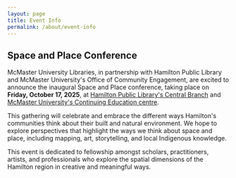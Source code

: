 ```yaml
---
layout: page
title: Event Info
permalink: /about/event-info
---
```


<div class="content-container">
    <h2>Space and Place Conference</h2>
    <p>
    McMaster University Libraries, in partnership with Hamilton Public Library and McMaster University's Office of Community Engagement, are excited to announce the inaugural Space and Place conference, taking place on <strong>Friday, October 17, 2025</strong>, at
    <a style="text-decoration: underline;" href="{{ page.hpl_link }}">Hamilton Public Library's Central Branch</a> and
    <a style="text-decoration: underline;" href="{{ page.mcmaster_link }}">McMaster University's Continuing Education centre</a>.
</p>

<p>
    This gathering will celebrate and embrace the different ways Hamilton's communities think about their built and natural environment. We hope to explore perspectives that highlight the ways we think about space and place, including mapping, art, storytelling, and local Indigenous knowledge.
</p>

<p>
    This event is dedicated to fellowship amongst scholars, practitioners, artists, and professionals who explore the spatial dimensions of the Hamilton region in creative and meaningful ways.
</p>
</div>
